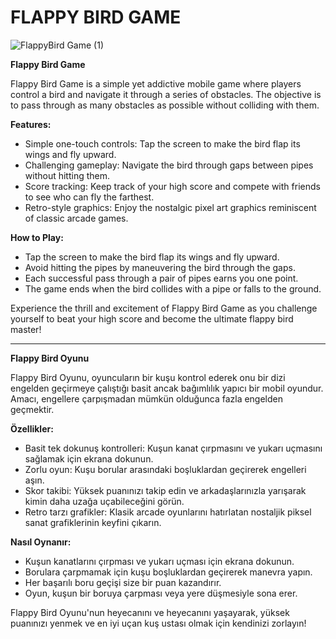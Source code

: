 # FLAPPY BIRD GAME 

![FlappyBird Game (1)](https://github.com/HaticeDilmac/flappy_birds_game/assets/100489350/083a991e-30e1-4e55-8beb-32ad00232f89)

**Flappy Bird Game**

Flappy Bird Game is a simple yet addictive mobile game where players control a bird and navigate it through a series of obstacles. The objective is to pass through as many obstacles as possible without colliding with them.

**Features:**
- Simple one-touch controls: Tap the screen to make the bird flap its wings and fly upward.
- Challenging gameplay: Navigate the bird through gaps between pipes without hitting them.
- Score tracking: Keep track of your high score and compete with friends to see who can fly the farthest.
- Retro-style graphics: Enjoy the nostalgic pixel art graphics reminiscent of classic arcade games.

**How to Play:**
- Tap the screen to make the bird flap its wings and fly upward.
- Avoid hitting the pipes by maneuvering the bird through the gaps.
- Each successful pass through a pair of pipes earns you one point.
- The game ends when the bird collides with a pipe or falls to the ground.

Experience the thrill and excitement of Flappy Bird Game as you challenge yourself to beat your high score and become the ultimate flappy bird master!

------------------------------------------------------------------------------------------------------------------------------------------------------------------------------------

**Flappy Bird Oyunu**

Flappy Bird Oyunu, oyuncuların bir kuşu kontrol ederek onu bir dizi engelden geçirmeye çalıştığı basit ancak bağımlılık yapıcı bir mobil oyundur. Amacı, engellere çarpışmadan mümkün olduğunca fazla engelden geçmektir.

**Özellikler:**
- Basit tek dokunuş kontrolleri: Kuşun kanat çırpmasını ve yukarı uçmasını sağlamak için ekrana dokunun.
- Zorlu oyun: Kuşu borular arasındaki boşluklardan geçirerek engelleri aşın.
- Skor takibi: Yüksek puanınızı takip edin ve arkadaşlarınızla yarışarak kimin daha uzağa uçabileceğini görün.
- Retro tarzı grafikler: Klasik arcade oyunlarını hatırlatan nostaljik piksel sanat grafiklerinin keyfini çıkarın.

**Nasıl Oynanır:**
- Kuşun kanatlarını çırpması ve yukarı uçması için ekrana dokunun.
- Borulara çarpmamak için kuşu boşluklardan geçirerek manevra yapın.
- Her başarılı boru geçişi size bir puan kazandırır.
- Oyun, kuşun bir boruya çarpması veya yere düşmesiyle sona erer.

Flappy Bird Oyunu'nun heyecanını ve heyecanını yaşayarak, yüksek puanınızı yenmek ve en iyi uçan kuş ustası olmak için kendinizi zorlayın!


